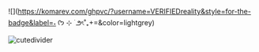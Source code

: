 ![](https://komarev.com/ghpvc/?username=VERIFIEDreality&style=for-the-badge&label=˖ ᡣ𐭩 ⊹ ࣪  ౨ৎ˚₊+=&color=lightgrey)





![cutedivider](https://github.com/user-attachments/assets/69cbe5e3-5a35-4e06-ab0e-9d26452b4121)
<!--
**2airren/2airren** is a ✨ _special_ ✨ repository because its `README.md` (this file) appears on your GitHub profile.

Here are some ideas to get you started:

- 🔭 I’m currently working on ...
- 🌱 I’m currently learning ...
- 👯 I’m looking to collaborate on ...
- 🤔 I’m looking for help with ...
- 💬 Ask me about ...
- 📫 How to reach me: ...
- 😄 Pronouns: ...
- ⚡ Fun fact: ...
-->
